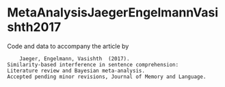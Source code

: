 # MetaAnalysisJaegerEngelmannVasishth2017
Code and data to accompany the article by 


     	Jaeger, Engelmann, Vasishth  (2017). 
	Similarity-based interference in sentence comprehension: 
	Literature review and Bayesian meta-analysis. 
	Accepted pending minor revisions, Journal of Memory and Language.

